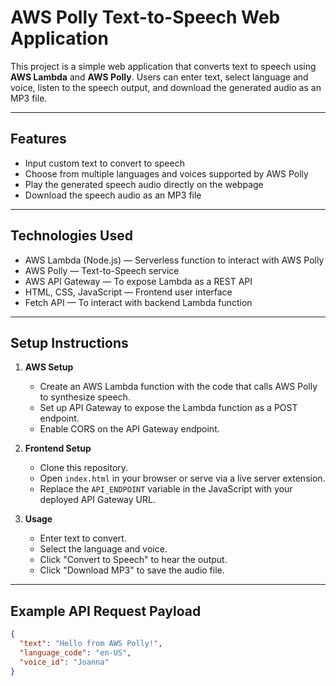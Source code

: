 # AWS Polly Text-to-Speech Web Application

This project is a simple web application that converts text to speech using **AWS Lambda** and **AWS Polly**. Users can enter text, select language and voice, listen to the speech output, and download the generated audio as an MP3 file.

---

## Features

- Input custom text to convert to speech
- Choose from multiple languages and voices supported by AWS Polly
- Play the generated speech audio directly on the webpage
- Download the speech audio as an MP3 file

---

## Technologies Used

- AWS Lambda (Node.js) — Serverless function to interact with AWS Polly
- AWS Polly — Text-to-Speech service
- AWS API Gateway — To expose Lambda as a REST API
- HTML, CSS, JavaScript — Frontend user interface
- Fetch API — To interact with backend Lambda function

---

## Setup Instructions

1. **AWS Setup**

   - Create an AWS Lambda function with the code that calls AWS Polly to synthesize speech.
   - Set up API Gateway to expose the Lambda function as a POST endpoint.
   - Enable CORS on the API Gateway endpoint.

2. **Frontend Setup**

   - Clone this repository.
   - Open `index.html` in your browser or serve via a live server extension.
   - Replace the `API_ENDPOINT` variable in the JavaScript with your deployed API Gateway URL.

3. **Usage**

   - Enter text to convert.
   - Select the language and voice.
   - Click "Convert to Speech" to hear the output.
   - Click "Download MP3" to save the audio file.

---

## Example API Request Payload

```json
{
  "text": "Hello from AWS Polly!",
  "language_code": "en-US",
  "voice_id": "Joanna"
}
